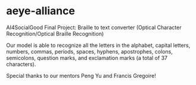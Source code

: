 # aeye-alliance
AI4SocialGood Final Project: Braille to text converter (Optical Character Recognition/Optical Braille Recognition)

Our model is able to recognize all the letters in the alphabet, capital letters, numbers, commas, periods, spaces, hyphens, apostrophes, colons, semicolons, question marks, and exclamation marks (a total of 37 characters). 

Special thanks to our mentors Peng Yu and Francis Gregoire!

